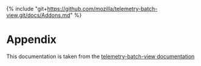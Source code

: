 {% include "git+https://github.com/mozilla/telemetry-batch-view.git/docs/Addons.md" %}

# Appendix

This documentation is taken from the [telemetry-batch-view documentation](https://github.com/mozilla/telemetry-batch-view/tree/master/docs)
